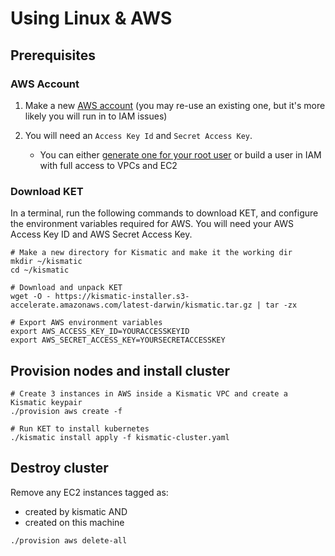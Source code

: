 # Using Linux & AWS

## Prerequisites

### AWS Account

1. Make a new [AWS account](https://aws.amazon.com/free/) (you may re-use an existing one, but it's more likely you will run in to IAM issues)

2. You will need an `Access Key Id` and `Secret Access Key`. 
   * You can either [generate one for your root user](https://console.aws.amazon.com/iam/home?region=us-east-1#/security_credential) or build a user in IAM with full access to VPCs and EC2

### Download KET

In a terminal, run the following commands to download KET, and configure the environment
variables required for AWS. You will need your AWS Access Key ID and AWS Secret Access Key.

```
# Make a new directory for Kismatic and make it the working dir
mkdir ~/kismatic
cd ~/kismatic

# Download and unpack KET
wget -O - https://kismatic-installer.s3-accelerate.amazonaws.com/latest-darwin/kismatic.tar.gz | tar -zx

# Export AWS environment variables
export AWS_ACCESS_KEY_ID=YOURACCESSKEYID
export AWS_SECRET_ACCESS_KEY=YOURSECRETACCESSKEY
```

## Provision nodes and install cluster

```
# Create 3 instances in AWS inside a Kismatic VPC and create a Kismatic keypair
./provision aws create -f

# Run KET to install kubernetes
./kismatic install apply -f kismatic-cluster.yaml
```

## Destroy cluster

Remove any EC2 instances tagged as:
* created by kismatic AND
* created on this machine

```
./provision aws delete-all
```
